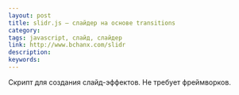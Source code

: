 ```yaml
---
layout: post
title: slidr.js — слайдер на основе transitions
category:
tags: javascript, слайд, слайдер
link: http://www.bchanx.com/slidr
description:
keywords:
---
```


<p>Скрипт для создания слайд-эффектов. Не требует фреймворков.</p>
